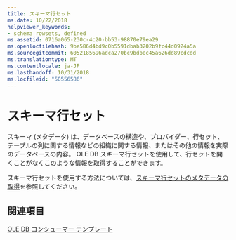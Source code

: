 ```yaml
---
title: スキーマ行セット
ms.date: 10/22/2018
helpviewer_keywords:
- schema rowsets, defined
ms.assetid: 0716a065-230c-4c20-bb53-98870e79ea29
ms.openlocfilehash: 9be586d4bd9c0b5591dbab3202b9fc44d0924a5a
ms.sourcegitcommit: 6052185696adca270bc9bdbec45a626dd89cdcdd
ms.translationtype: MT
ms.contentlocale: ja-JP
ms.lasthandoff: 10/31/2018
ms.locfileid: "50556586"
---
```

# <a name="schema-rowsets"></a>スキーマ行セット

スキーマ (メタデータ) は、データベースの構造や、プロバイダー、行セット、テーブルの列に関する情報などの組織に関する情報、またはその他の情報を実際のデータベースの内容。 OLE DB スキーマ行セットを使用して、行セットを開くことがなくこのような情報を取得することができます。

スキーマ行セットを使用する方法については、[スキーマ行セットのメタデータの取得](../../data/oledb/obtaining-metadata-with-schema-rowsets.md)を参照してください。

## <a name="see-also"></a>関連項目

[OLE DB コンシューマー テンプレート](../../data/oledb/ole-db-consumer-templates-cpp.md)